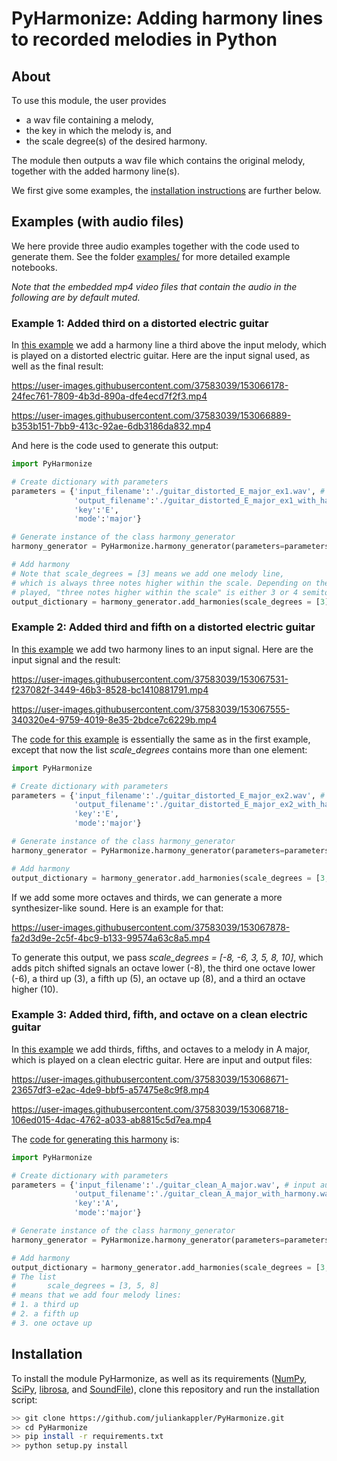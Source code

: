 # PyHarmonize: Adding harmony lines to recorded melodies in Python

## About

To use this module, the user provides

* a wav file containing a melody,
* the key in which the melody is, and
* the scale degree(s) of the desired harmony.

The module then outputs a wav file which contains the original melody, together with the added harmony line(s).

We first give some examples, the <a href="#installation">installation instructions</a> are further below.

## Examples (with audio files)

We here provide three audio examples together with the code used to generate them. See the folder [examples/](examples/) for more detailed example notebooks. 

*Note that the embedded mp4 video files that contain the audio in the following are by default muted.*

### Example 1: Added third on a distorted electric guitar

In [this example](examples/guitar%20distorted%20-%20E%20major%20-%20example%201.ipynb) we add a harmony line a third above the input melody, which is played on a distorted electric guitar. Here are the input signal used, as well as the final result:

https://user-images.githubusercontent.com/37583039/153066178-24fec761-7809-4b3d-890a-dfe4ecd7f2f3.mp4

https://user-images.githubusercontent.com/37583039/153066889-b353b151-7bb9-413c-92ae-6db3186da832.mp4

And here is the code used to generate this output:

```Python
import PyHarmonize

# Create dictionary with parameters
parameters = {'input_filename':'./guitar_distorted_E_major_ex1.wav', # input audio is in the key of E major
              'output_filename':'./guitar_distorted_E_major_ex1_with_harmony.wav',
              'key':'E',
              'mode':'major'}

# Generate instance of the class harmony_generator
harmony_generator = PyHarmonize.harmony_generator(parameters=parameters)

# Add harmony
# Note that scale_degrees = [3] means we add one melody line,
# which is always three notes higher within the scale. Depending on the note
# played, "three notes higher within the scale" is either 3 or 4 semitones up.
output_dictionary = harmony_generator.add_harmonies(scale_degrees = [3])
```

### Example 2: Added third and fifth on a distorted electric guitar

In [this example](examples/guitar%20distorted%20-%20E%20major%20-%20example%202.ipynb) we add two harmony lines to an input signal. Here are the input signal and the result:

https://user-images.githubusercontent.com/37583039/153067531-f237082f-3449-46b3-8528-bc1410881791.mp4

https://user-images.githubusercontent.com/37583039/153067555-340320e4-9759-4019-8e35-2bdce7c6229b.mp4

The [code for this example](examples/guitar%20distorted%20-%20E%20major%20-%20example%202.ipynb) is essentially the same as in the first example, except that now the list <i>scale_degrees</i> contains more than one element:

```Python
import PyHarmonize

# Create dictionary with parameters
parameters = {'input_filename':'./guitar_distorted_E_major_ex2.wav', # input audio is in the key of E major
              'output_filename':'./guitar_distorted_E_major_ex2_with_harmony.wav',
              'key':'E',
              'mode':'major'}

# Generate instance of the class harmony_generator
harmony_generator = PyHarmonize.harmony_generator(parameters=parameters)

# Add harmony
output_dictionary = harmony_generator.add_harmonies(scale_degrees = [3, 5]) # add third and fifth
```

If we add some more octaves and thirds, we can generate a more synthesizer-like sound. Here is an example for that:

https://user-images.githubusercontent.com/37583039/153067878-fa2d3d9e-2c5f-4bc9-b133-99574a63c8a5.mp4

To generate this output, we pass <i>scale_degrees = [-8, -6, 3, 5, 8, 10]</i>, which adds pitch shifted signals an octave lower (-8), the third one octave lower (-6), a third up (3), a fifth up (5), an octave up (8), and a third an octave higher (10).

### Example 3: Added third, fifth, and octave on a clean electric guitar

In [this example](examples/guitar%20clean%20-%20A%20major.ipynb) we add thirds, fifths, and octaves to a melody in A major, which is played on a clean electric guitar. Here are input and output files:

https://user-images.githubusercontent.com/37583039/153068671-23657df3-e2ac-4de9-bbf5-a57475e8c9f8.mp4


https://user-images.githubusercontent.com/37583039/153068718-106ed015-4dac-4762-a033-ab8815c5d7ea.mp4


The [code for generating this harmony](examples/guitar%20clean%20-%20A%20major.ipynb) is:

```Python
import PyHarmonize

# Create dictionary with parameters
parameters = {'input_filename':'./guitar_clean_A_major.wav', # input audio is in the key of A major
              'output_filename':'./guitar_clean_A_major_with_harmony.wav',
              'key':'A',
              'mode':'major'}

# Generate instance of the class harmony_generator
harmony_generator = PyHarmonize.harmony_generator(parameters=parameters)

# Add harmony
output_dictionary = harmony_generator.add_harmonies(scale_degrees = [3,5,8])
# The list
#       scale_degrees = [3, 5, 8]
# means that we add four melody lines:
# 1. a third up
# 2. a fifth up
# 3. one octave up
```

## <a id="installation">  Installation

To install the module PyHarmonize, as well as its requirements ([NumPy](https://numpy.org/), [SciPy](https://scipy.org/), [librosa](https://librosa.org/), and [SoundFile](https://github.com/bastibe/python-soundfile)), clone this repository and run the installation script:

```bash
>> git clone https://github.com/juliankappler/PyHarmonize.git
>> cd PyHarmonize
>> pip install -r requirements.txt
>> python setup.py install
```
